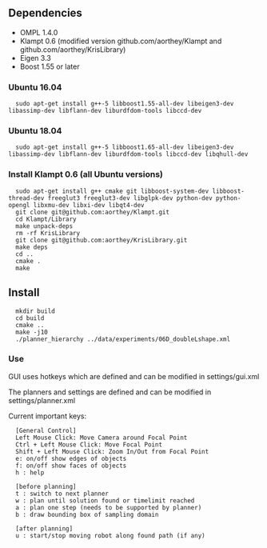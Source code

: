 <h2>Dependencies</h2>

<ul>
  <li> OMPL 1.4.0
  <li> Klampt 0.6 (modified version github.com/aorthey/Klampt and
  github.com/aorthey/KrisLibrary)
  <li> Eigen 3.3
  <li> Boost 1.55 or later
</ul>

<h3>Ubuntu 16.04</h3>

      sudo apt-get install g++-5 libboost1.55-all-dev libeigen3-dev libassimp-dev libflann-dev liburdfdom-tools libccd-dev

<h3>Ubuntu 18.04</h3>

      sudo apt-get install g++-5 libboost1.65-all-dev libeigen3-dev libassimp-dev libflann-dev liburdfdom-tools libccd-dev libqhull-dev

<h3>Install Klampt 0.6 (all Ubuntu versions)</h3>

      sudo apt-get install g++ cmake git libboost-system-dev libboost-thread-dev freeglut3 freeglut3-dev libglpk-dev python-dev python-opengl libxmu-dev libxi-dev libqt4-dev
      git clone git@github.com:aorthey/Klampt.git
      cd Klampt/Library
      make unpack-deps
      rm -rf KrisLibrary
      git clone git@github.com:aorthey/KrisLibrary.git
      make deps
      cd ..
      cmake .
      make



<h2>Install</h2>

      mkdir build
      cd build
      cmake ..
      make -j10
      ./planner_hierarchy ../data/experiments/06D_doubleLshape.xml

<h3>Use</h3>

GUI uses hotkeys which are defined and can be modified in settings/gui.xml

The planners and settings are defined and can be modified in
settings/planner.xml

Current important keys:


      [General Control]
      Left Mouse Click: Move Camera around Focal Point
      Ctrl + Left Mouse Click: Move Focal Point
      Shift + Left Mouse Click: Zoom In/Out from Focal Point
      e: on/off show edges of objects
      f: on/off show faces of objects
      h : help

      [before planning] 
      t : switch to next planner
      w : plan until solution found or timelimit reached
      a : plan one step (needs to be supported by planner)
      b : draw bounding box of sampling domain

      [after planning] 
      u : start/stop moving robot along found path (if any)
      



